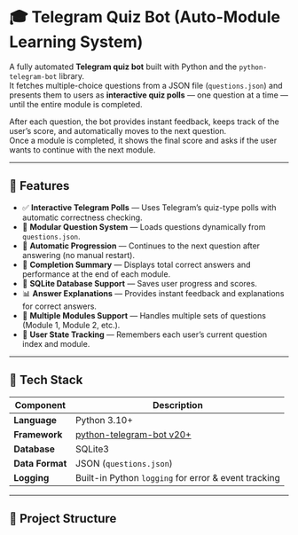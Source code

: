 # 🎓 Telegram Quiz Bot (Auto-Module Learning System)

A fully automated **Telegram quiz bot** built with Python and the `python-telegram-bot` library.  
It fetches multiple-choice questions from a JSON file (`questions.json`) and presents them to users as **interactive quiz polls** — one question at a time — until the entire module is completed.

After each question, the bot provides instant feedback, keeps track of the user’s score, and automatically moves to the next question.  
Once a module is completed, it shows the final score and asks if the user wants to continue with the next module.

---

## 🚀 Features

- ✅ **Interactive Telegram Polls** — Uses Telegram’s quiz-type polls with automatic correctness checking.
- 🧠 **Modular Question System** — Loads questions dynamically from `questions.json`.
- 🔄 **Automatic Progression** — Continues to the next question after answering (no manual restart).
- 🏁 **Completion Summary** — Displays total correct answers and performance at the end of each module.
- 💾 **SQLite Database Support** — Saves user progress and scores.
- 📊 **Answer Explanations** — Provides instant feedback and explanations for correct answers.
- 🧩 **Multiple Modules Support** — Handles multiple sets of questions (Module 1, Module 2, etc.).
- 🔐 **User State Tracking** — Remembers each user’s current question index and module.

---

## 🧰 Tech Stack

| Component | Description |
|------------|-------------|
| **Language** | Python 3.10+ |
| **Framework** | [python-telegram-bot v20+](https://docs.python-telegram-bot.org/) |
| **Database** | SQLite3 |
| **Data Format** | JSON (`questions.json`) |
| **Logging** | Built-in Python `logging` for error & event tracking |

---

## 📁 Project Structure

